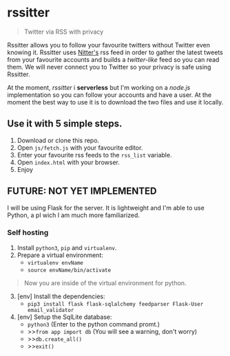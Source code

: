# rssitter
> Twitter via RSS with privacy

Rssitter allows you to follow your favourite twitters without Twitter even knowing it. Rssitter uses [Nitter's](nitter.net) rss feed in order to gather the latest tweets from your favourite accounts and builds a *twitter-like* feed so you can read them. We will never connect you to Twitter so your privacy is safe using Rssitter.

At the moment, *rssitter* i **serverless** but I'm working on a *node.js* implementation so you can follow your accounts and have a user. At the moment the best way to use it is to download the two files and use it locally.

## Use it with 5 simple steps.
1. Download or clone this repo.
2. Open `js/fetch.js` with your favourite editor.
3. Enter your favourite rss feeds to the `rss_list` variable.
4. Open `index.html` with your browser.
5. Enjoy


## FUTURE: NOT YET IMPLEMENTED
I will be using Flask for the server. It is lightweight and I'm able to use Python, a pl wich I am much more familiarized.

### Self hosting
1. Install `python3`, `pip` and `virtualenv`.
2. Prepare a virtual environment:
    - `virtualenv envName`
    - `source envName/bin/activate`
  > Now you are inside of the virtual environment for python.
3. [env] Install the dependencies:
    - `pip3 install flask flask-sqlalchemy feedparser Flask-User email_validator`
4. [env] Setup the SqlLite database:
    - `python3` (Enter to the python command promt.)
    - \>>`from app import db` (You will see a warning, don't worry)
    - \>>`db.create_all()`
    - \>>`exit()`
